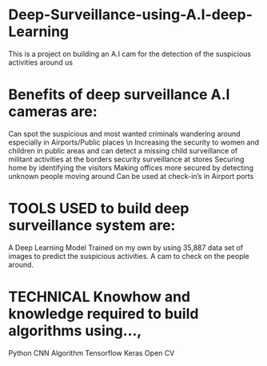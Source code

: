 # Deep-Surveillance-using-A.I-deep-Learning
This is a project on building an A.I cam  for the detection of the suspicious activities around us

# Benefits of deep surveillance A.I cameras are: 
Can spot the suspicious and most wanted criminals wandering around especially in Airports/Public places  \n
Increasing the security to women and children in public areas and can detect a missing child
surveillance of militant activities at the borders 
security surveillance at stores
Securing home by identifying the visitors 
Making offices more secured by detecting unknown people moving around 
Can be used at check-in’s in Airport ports 


# TOOLS USED to build deep surveillance system are:
A Deep Learning Model Trained on my own by using 35,887 data set of images to predict the suspicious activities.
A cam to check on the people around. 


# TECHNICAL Knowhow and knowledge required to build algorithms using…,
Python
CNN Algorithm
Tensorflow
Keras
Open CV


